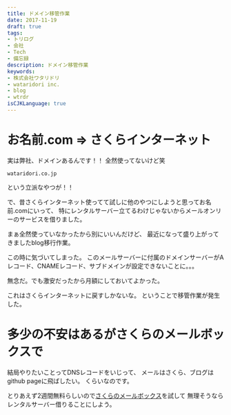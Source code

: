 ```yaml
---
title: ドメイン移管作業
date: 2017-11-19
draft: true
tags:
- トリログ
- 会社
- Tech
- 備忘録
description: ドメイン移管作業
keywords:
- 株式会社ワタリドリ
- wataridori inc.
- blog
- wtrdr
isCJKLanguage: true
---
```

# お名前.com => さくらインターネット

実は弊社、ドメインあるんです！！
全然使ってないけど笑

`wataridori.co.jp`

という立派なやつが！！

で、昔さくらインターネット使ってて試しに他のやつにしようと思ってお名前.comにいって、
特にレンタルサーバー立てるわけじゃないからメールオンリーのサービスを借りました。

まぁ全然使っていなかったから別にいいんだけど、
最近になって盛り上がってきましたblog移行作業。

この時に気づいてしまった。
このメールサーバーに付属のドメインサーバーがAレコード、CNAMEレコード、サブドメインが設定できないことに。。。

無念だ。でも激安だったから月額にしておいてよかった。

これはさくらインターネットに戻すしかないな。
ということで移管作業が発生した。

# 多少の不安はあるがさくらのメールボックスで

結局やりたいことってDNSレコードをいじって、
メールはさくら、ブログはgithub pageに飛ばしたい。
くらいなのです。

とりあえず2週間無料らしいので[さくらのメールボックス](https://www.sakura.ne.jp/mail/)を試して
無理そうならレンタルサーバー借りることにしよう。



